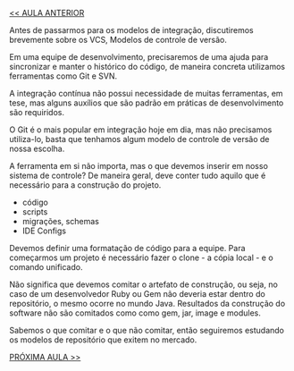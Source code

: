[<< AULA ANTERIOR](https://github.com/pvreboucas/integracao-continua-ci/blob/aula-01/aulas/3-Entendendo%20o%20Problema.md)



Antes de passarmos para os modelos de integração, discutiremos brevemente sobre os VCS, Modelos de controle de versão.

Em uma equipe de desenvolvimento, precisaremos de uma ajuda para sincronizar e manter o histórico do código, de maneira concreta utilizamos ferramentas como Git e SVN.

A integração contínua não possui necessidade de muitas ferramentas, em tese, mas alguns auxílios que são padrão em práticas de desenvolvimento são requiridos.

O Git é o mais popular em integração hoje em dia, mas não precisamos utiliza-lo, basta que tenhamos algum modelo de controle de versão de nossa escolha.

A ferramenta em si não importa, mas o que devemos inserir em nosso sistema de controle? De maneira geral, deve conter tudo aquilo que é necessário para a construção do projeto.

* código
* scripts
* migrações, schemas
* IDE Configs

Devemos definir uma formatação de código para a equipe. Para começarmos um projeto é necessário fazer o clone - a cópia local - e o comando unificado.

Não significa que devemos comitar o artefato de construção, ou seja, no caso de um desenvolvedor Ruby ou Gem não deveria estar dentro do repositório, o mesmo ocorre no mundo Java. Resultados da construção do software não são comitados como como gem, jar, image e modules.

Sabemos o que comitar e o que não comitar, então seguiremos estudando os modelos de repositório que exitem no mercado.


[PRÓXIMA AULA >>](https://github.com/pvreboucas/integracao-continua-ci/blob/aula-01/aulas/6-Organiza%C3%A7%C3%A3o%20dos%20Reposit%C3%B3rios.md)
